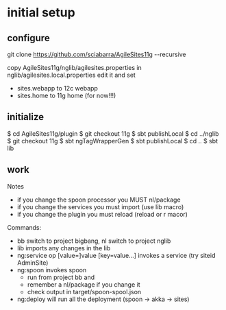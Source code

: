 # initial setup

## configure

git clone https://github.com/sciabarra/AgileSites11g --recursive

copy AgileSites11g/nglib/agilesites.properties in nglib/agilesites.local.properties 
edit it and set

- sites.webapp to 12c webapp
- sites.home to 11g home (for now!!!)

## initialize

$ cd AgileSites11g/plugin
$ git checkout 11g
$ sbt publishLocal
$ cd ../nglib
$ git checkout 11g
$ sbt ngTagWrapperGen
$ sbt publishLocal
$ cd ..
$ sbt lib

## work
Notes

- if you change the spoon processor you MUST nl/package 
- if you change the services you must import (use lib macro)
- if you change the plugin you must reload (reload or r macor)

Commands:

- bb switch to project bigbang, nl switch to project nglib
- lib imports any changes in the lib
- ng:service op [value=]value [key=value...] invokes a service (try siteid AdminSite)
- ng:spoon invokes spoon
  - run from project bb and
  - remember a nl/package if you change it
  - check output in target/spoon-spool.json
- ng:deploy will run all the deployment (spoon -> akka -> sites)










